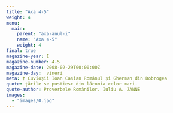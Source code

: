 ```yaml
---
title: "Axa 4-5"
weight: 4
menu:
  main:
    parent: "axa-anul-i"
    name: "Axa 4-5"
    weight: 4
final: true
magazine-year: I
magazine-number: 4-5
magazine-date: 2008-02-29T00:00:00Z
magazine-day:  vineri
meta: † Cuvioșii Ioan Casian Românul și Gherman din Dobrogea
quote: țările se pustiesc din lăcomia celor mari.
quote-author: Proverbele Românilor. Iuliu A. ZANNE
images:
  - "images/0.jpg"
---
```

